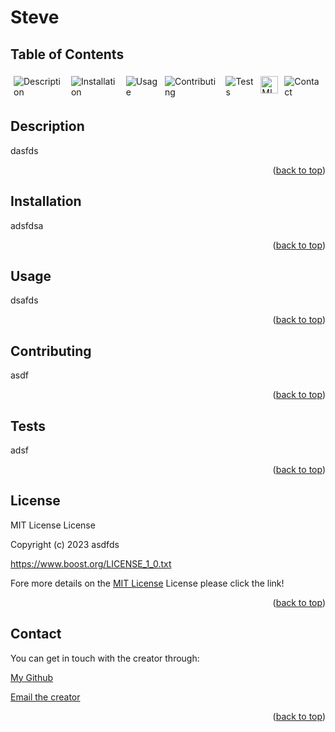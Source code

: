 
# Steve


  ## Table of Contents

  <div style="display: flex;">
  <a href="#description" style="text-decoration: none; margin: 5px;">
    <img src="https://img.shields.io/badge/Description-37a779?style=for-the-badge" alt="Description" />
  </a>
  <a href="#installation" style="text-decoration: none; margin: 5px;">
    <img src="https://img.shields.io/badge/Installation-37a779?style=for-the-badge" alt="Installation" />
  </a>
  <a href="#usage" style="text-decoration: none; margin: 5px;">
    <img src="https://img.shields.io/badge/Usage-37a779?style=for-the-badge" alt="Usage" />
  </a>
  <a href="#contributing" style="text-decoration: none; margin: 5px;">
    <img src="https://img.shields.io/badge/Contributing-37a779?style=for-the-badge" alt="Contributing" />
  </a>
  <a href="#tests" style="text-decoration: none; margin: 5px;">
    <img src="https://img.shields.io/badge/Tests-37a779?style=for-the-badge" alt="Tests" />
  </a>
  <a href="#license" style="text-decoration: none; margin: 5px;">
    <img src="https://img.shields.io/badge/License-MIT-yellow.svg" alt="MIT License" alt="License" style="height:28px" />
  </a>
  <a href="#contact" style="text-decoration: none; margin: 5px;">
    <img src="https://img.shields.io/badge/Contact-37a779?style=for-the-badge" alt="Contact" />
  </a>
</div>

## Description
dasfds

<p align="right">(<a href="#Steve">back to top</a>)</p>

## Installation
adsfdsa

<p align="right">(<a href="#Steve">back to top</a>)</p>

## Usage
dsafds

<p align="right">(<a href="#Steve">back to top</a>)</p>

## Contributing
asdf

<p align="right">(<a href="#Steve">back to top</a>)</p>

## Tests
adsf

<p align="right">(<a href="#Steve">back to top</a>)</p>

## License
MIT License License

Copyright (c) 2023 asdfds

https://www.boost.org/LICENSE_1_0.txt


Fore more details on the [MIT License](https://opensource.org/licenses/MIT) License please click the link!

<p align="right">(<a href="#Steve">back to top</a>)</p>

## Contact
You can get in touch with the creator through:

[My Github](https://github.com/asdfds)

[Email the creator](mailto:dsaf)


<p align="right">(<a href="#Steve">back to top</a>)</p>